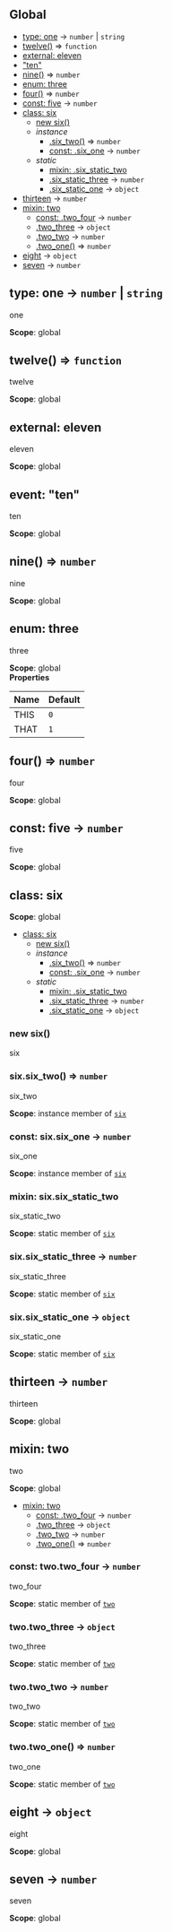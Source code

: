 ## Global
* [type: one](#one) → <code>number</code> \| <code>string</code>
* [twelve()](#twelve) ⇒ <code>function</code>
* [external: eleven](#external_eleven)
* ["ten"](#event_ten)
* [nine()](#nine) ⇒ <code>number</code>
* [enum: three](#three)
* [four()](#four) ⇒ <code>number</code>
* [const: five](#five) → <code>number</code>
* [class: six](#six)
  * [new six()](#new_six_new)
  * _instance_
    * [.six_two()](#six#six_two) ⇒ <code>number</code>
    * [const: .six_one](#six#six_one) → <code>number</code>
  * _static_
    * [mixin: .six_static_two](#six.six_static_two)
    * [.six_static_three](#six.six_static_three) → <code>number</code>
    * [.six_static_one](#six.six_static_one) → <code>object</code>
* [thirteen](#thirteen) → <code>number</code>
* [mixin: two](#two)
  * [const: .two_four](#two.two_four) → <code>number</code>
  * [.two_three](#two.two_three) → <code>object</code>
  * [.two_two](#two.two_two) → <code>number</code>
  * [.two_one()](#two.two_one) ⇒ <code>number</code>
* [eight](#eight) → <code>object</code>
* [seven](#seven) → <code>number</code>
<a name="one"></a>
## type: one → <code>number</code> \| <code>string</code>
one

**Scope**: global  
<a name="twelve"></a>
## twelve() ⇒ <code>function</code>
twelve

**Scope**: global  
<a name="external_eleven"></a>
## external: eleven
eleven

**Scope**: global  
<a name="event_ten"></a>
## event: "ten"
ten

**Scope**: global  
<a name="nine"></a>
## nine() ⇒ <code>number</code>
nine

**Scope**: global  
<a name="three"></a>
## enum: three
three

**Scope**: global  
**Properties**

| Name | Default |
| --- | --- |
| THIS | <code>0</code> | 
| THAT | <code>1</code> | 
<a name="four"></a>
## four() ⇒ <code>number</code>
four

**Scope**: global  
<a name="five"></a>
## const: five → <code>number</code>
five

**Scope**: global  
<a name="six"></a>
## class: six
**Scope**: global  
* [class: six](#six)
  * [new six()](#new_six_new)
  * _instance_
    * [.six_two()](#six#six_two) ⇒ <code>number</code>
    * [const: .six_one](#six#six_one) → <code>number</code>
  * _static_
    * [mixin: .six_static_two](#six.six_static_two)
    * [.six_static_three](#six.six_static_three) → <code>number</code>
    * [.six_static_one](#six.six_static_one) → <code>object</code>

<a name="new_six_new"></a>
### new six()
six

<a name="six#six_two"></a>
### six.six_two() ⇒ <code>number</code>
six_two

**Scope**: instance member of <code>[six](#six)</code>  
<a name="six#six_one"></a>
### const: six.six_one → <code>number</code>
six_one

**Scope**: instance member of <code>[six](#six)</code>  
<a name="six.six_static_two"></a>
### mixin: six.six_static_two
six_static_two

**Scope**: static member of <code>[six](#six)</code>  
<a name="six.six_static_three"></a>
### six.six_static_three → <code>number</code>
six_static_three

**Scope**: static member of <code>[six](#six)</code>  
<a name="six.six_static_one"></a>
### six.six_static_one → <code>object</code>
six_static_one

**Scope**: static member of <code>[six](#six)</code>  
<a name="thirteen"></a>
## thirteen → <code>number</code>
thirteen

**Scope**: global  
<a name="two"></a>
## mixin: two
two

**Scope**: global  
* [mixin: two](#two)
  * [const: .two_four](#two.two_four) → <code>number</code>
  * [.two_three](#two.two_three) → <code>object</code>
  * [.two_two](#two.two_two) → <code>number</code>
  * [.two_one()](#two.two_one) ⇒ <code>number</code>

<a name="two.two_four"></a>
### const: two.two_four → <code>number</code>
two_four

**Scope**: static member of <code>[two](#two)</code>  
<a name="two.two_three"></a>
### two.two_three → <code>object</code>
two_three

**Scope**: static member of <code>[two](#two)</code>  
<a name="two.two_two"></a>
### two.two_two → <code>number</code>
two_two

**Scope**: static member of <code>[two](#two)</code>  
<a name="two.two_one"></a>
### two.two_one() ⇒ <code>number</code>
two_one

**Scope**: static member of <code>[two](#two)</code>  
<a name="eight"></a>
## eight → <code>object</code>
eight

**Scope**: global  
<a name="seven"></a>
## seven → <code>number</code>
seven

**Scope**: global  
